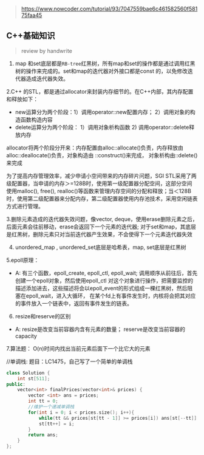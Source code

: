 > https://www.nowcoder.com/tutorial/93/7047559bae6c461582560f58175faa45
## C++基础知识

> review by handwrite

1. map 和set底层都是`RB-tree`红黑树，所有map和set的操作都是通过调用红黑树的操作来完成的。set和map的迭代器对外接口都是const
的，以免修改迭代器造成迭代器失效。
   
2.C++ 的STL，都是通过allocator来封装内存细节的。在C++内部，其内存配置和释放如下：
- new运算分为两个阶段：1）调用operator::new配置内存； 2）调用对象的构造函数构造内容
- delete运算分为两个阶段： 1）调用对象析构函数 2) 调用operator::delete释放内存

allocator将两个阶段分开来：内存配置由alloc::allocate()负责，内存释放由alloc::deallocate()负责，对象构造由
::construct()来完成， 对象析构由::delete()来完成

为了提高内存管理效率，减少申请小空间带来的内存碎片问题，SGI STL采用了两级配置器，当申请的内存＞=128B时，使用第一级配置器分配空间，这部分空间
使用malloc(), free(), realloc()等函数来管理内存空间的分配和释放；当＜128B时，使用第二级配置器来分配内存，第二级配置器使用内存池技术，采用空闲链表方式进行管理。


3.删除元素造成的迭代器失效问题，像vector, deque，使用erase删除元素之后，后面元素会往前移动，erase会返回下一个元素的迭代器;
对于set和map，其底层是红黑树，删除元素只对当前迭代器产生效果，不会使得下一个元素迭代器失效

4. unordered_map , unordered_set底层是哈希表，map, set底层是红黑树

5.epoll原理：
- A: 有三个函数，epoll_create, epoll_ctl, epoll_wait; 调用顺序从前往后，首先创建一个epoll对象，然后使用epoll_ctl
对这个对象进行操作，把需要监控的描述添加进去，这些描述将会以epoll_event的形式组成一棵红黑树，然后阻塞在epoll_wait，进入大循环，
在某个fd上有事件发生时，内核将会把其对应的事件放入一个链表中，返回有事件发生的链表。  


6. resize和reserve的区别
- A: resize是改变当前容器内含有元素的数量； reserve是改变当前容器的capacity

7.算法题： O(n)时间内找出当前元素后面下一个比它大的元素



//单调栈: 题目：LC1475，自己写了一个简单的单调栈
```c++
class Solution {
    int st[511];
public:
    vector<int> finalPrices(vector<int>& prices) {
        vector <int> ans = prices;
        int tt = 0;
        //维护一个递减单调栈
        for(int i = 0; i < prices.size(); i++){
            while(tt && prices[st[tt - 1]] >= prices[i]) ans[st[--tt]] -= prices[i];
            st[tt++] = i;
        }
        return ans;
    }
};
```